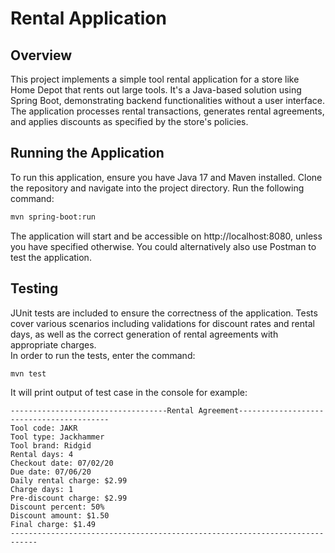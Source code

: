 # Rental Application

## Overview

This project implements a simple tool rental application for a store like Home Depot that rents out large tools. It's a Java-based solution using Spring Boot, demonstrating backend functionalities without a user interface. The application processes rental transactions, generates rental agreements, and applies discounts as specified by the store's policies.

## Running the Application

To run this application, ensure you have Java 17 and Maven installed. Clone the repository and navigate into the project directory. Run the following command:

```bash
mvn spring-boot:run
```
The application will start and be accessible on http://localhost:8080, unless you have specified otherwise.
You could alternatively also use Postman to test the application.

## Testing
JUnit tests are included to ensure the correctness of the application. Tests cover various scenarios including validations for discount rates and rental days, as well as the correct generation of rental agreements with appropriate charges. <br>
In order to run the tests, enter the command: 
```bash 
mvn test 
```
It will print output of test case in the console
for example:
```Console
-----------------------------------Rental Agreement-----------------------------------------
Tool code: JAKR
Tool type: Jackhammer
Tool brand: Ridgid
Rental days: 4
Checkout date: 07/02/20
Due date: 07/06/20
Daily rental charge: $2.99
Charge days: 1
Pre-discount charge: $2.99
Discount percent: 50%
Discount amount: $1.50
Final charge: $1.49
----------------------------------------------------------------------------

```



